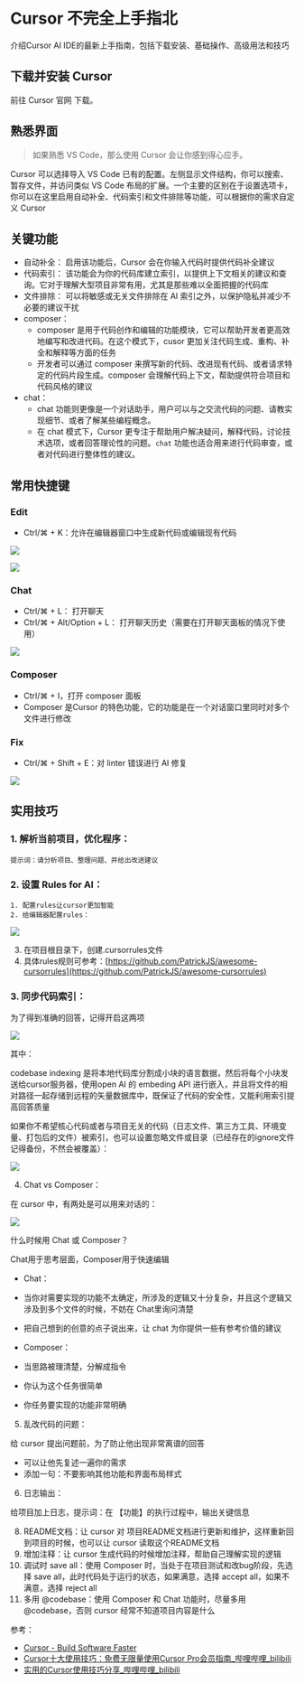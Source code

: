 # Cursor 不完全上手指北

介绍Cursor AI IDE的最新上手指南，包括下载安装、基础操作、高级用法和技巧

## 下载并安装 Cursor

前往 Cursor 官网 下载。

## 熟悉界面

> 如果熟悉 VS Code，那么使用 Cursor 会让你感到得心应手。

Cursor 可以选择导入 VS Code 已有的配置。左侧显示文件结构，你可以搜索、暂存文件，并访问类似 VS Code 布局的扩展。一个主要的区别在于设置选项卡，你可以在这里启用自动补全、代码索引和文件排除等功能，可以根据你的需求自定义 Cursor

## 关键功能

- 自动补全： 启用该功能后，Cursor 会在你输入代码时提供代码补全建议
- 代码索引： 该功能会为你的代码库建立索引，以提供上下文相关的建议和查询。它对于理解大型项目非常有用，尤其是那些难以全面把握的代码库
- 文件排除： 可以将敏感或无关文件排除在 AI 索引之外，以保护隐私并减少不必要的建议干扰
- composer：
	- composer 是用于代码创作和编辑的功能模块，它可以帮助开发者更高效地编写和改进代码。在这个模式下，cusor 更加关注代码生成、重构、补全和解释等方面的任务
	- 开发者可以通过 composer 来撰写新的代码、改进现有代码、或者请求特定的代码片段生成。composer 会理解代码上下文，帮助提供符合项目和代码风格的建议
- chat：
	- chat 功能则更像是一个对话助手，用户可以与之交流代码的问题、请教实现细节、或者了解某些编程概念。
	- 在 chat 模式下，Cursor 更专注于帮助用户解决疑问，解释代码，讨论技术选项，或者回答理论性的问题。`chat` 功能也适合用来进行代码审查，或者对代码进行整体性的建议。

## 常用快捷键

### Edit

- Ctrl/⌘ + K：允许在编辑器窗口中生成新代码或编辑现有代码

![](https://cdn.nlark.com/yuque/0/2024/png/21456068/1731580944126-b356d3b5-85b5-4c0a-b560-2717559c7173.png)

![](https://cdn.nlark.com/yuque/0/2024/png/21456068/1731580921427-7c043461-6e7f-4a94-b7ea-9c125d82b3bb.png)

### Chat

- Ctrl/⌘ + L： 打开聊天
- Ctrl/⌘ + Alt/Option + L： 打开聊天历史（需要在打开聊天面板的情况下使用）

![](https://cdn.nlark.com/yuque/0/2024/png/21456068/1731581506319-43593e8f-251c-44f9-a86a-85510e253344.png)

### Composer

- Ctrl/⌘ + I，打开 composer 面板
- Composer 是Cursor 的特色功能，它的功能是在一个对话窗口里同时对多个文件进行修改

### Fix

- Ctrl/⌘ + Shift + E：对 linter 错误进行 AI 修复

![](https://cdn.nlark.com/yuque/0/2024/png/21456068/1731581668290-532824d9-c805-4ac3-96c8-154c1a4b3b32.png)

## 实用技巧

### 1. 解析当前项目，优化程序：
	提示词：请分析项目、整理问题、并给出改进建议
### 2. 设置 Rules for AI：
	1. 配置rules让cursor更加智能
	2. 给编辑器配置rules：

![](https://cdn.nlark.com/yuque/0/2024/png/21456068/1731584761795-ea19cea0-0851-4df2-871c-e994224dd254.png)

3. 在项目根目录下，创建.cursorrules文件
4. 具体rules规则可参考：[https://github.com/PatrickJS/awesome-cursorrules](https://github.com/PatrickJS/awesome-cursorrules)

### 3. 同步代码索引：

为了得到准确的回答，记得开启这两项

![](https://cdn.nlark.com/yuque/0/2024/png/21456068/1731584868208-7f35ddde-bef0-4d0f-a410-d2d73d2a1bf4.png)

其中：

codebase indexing 是将本地代码库分割成小块的语言数据，然后将每个小块发送给cursor服务器，使用open AI 的 embeding API 进行嵌入，并且将文件的相对路径一起存储到远程的矢量数据库中，既保证了代码的安全性，又能利用索引提高回答质量

如果你不希望核心代码或者与项目无关的代码（日志文件、第三方工具、环境变量、打包后的文件）被索引，也可以设置忽略文件或目录（已经存在的ignore文件记得备份，不然会被覆盖）：

![](https://cdn.nlark.com/yuque/0/2024/png/21456068/1731585079891-bdc165b2-3787-403c-8696-a1e94cd8829f.png)

4. Chat vs Composer：

在 cursor 中，有两处是可以用来对话的：

![](https://cdn.nlark.com/yuque/0/2024/png/21456068/1731585417801-40b95eb9-bd96-47d0-b126-bd207048f162.png)

什么时候用 Chat 或 Composer？

Chat用于思考层面，Composer用于快速编辑

- Chat：

- 当你对需要实现的功能不太确定，所涉及的逻辑又十分复杂，并且这个逻辑又涉及到多个文件的时候，不妨在 Chat里询问清楚
- 把自己想到的创意的点子说出来，让 chat 为你提供一些有参考价值的建议

- Composer：

- 当思路被理清楚，分解成指令
- 你认为这个任务很简单
- 你任务要实现的功能非常明确

5. 乱改代码的问题：

给 cursor 提出问题前，为了防止他出现非常离谱的回答

- 可以让他先复述一遍你的需求
- 添加一句：不要影响其他功能和界面布局样式

6. 日志输出：

给项目加上日志，提示词：在 【功能】的执行过程中，输出关键信息

8. README文档：让 cursor 对 项目README文档进行更新和维护，这样重新回到项目的时候，也可以让 cursor 读取这个README文档
9. 增加注释：让 cursor 生成代码的时候增加注释，帮助自己理解实现的逻辑
10. 调试时 save all：使用 Composer 时，当处于在项目测试和改bug阶段，先选择 save all，此时代码处于运行的状态，如果满意，选择 accept all，如果不满意，选择 reject all
11. 多用 @codebase：使用 Composer 和 Chat 功能时，尽量多用 @codebase，否则 cursor 经常不知道项目内容是什么

参考：

- [Cursor - Build Software Faster](https://docs.cursor.com/get-started)
- [Cursor十大使用技巧：免费无限量使用Cursor Pro会员指南_哔哩哔哩_bilibili](https://www.bilibili.com/video/BV1YAtReqEkH/?spm_id_from=333.337.search-card.all.click&vd_source=ec61df0d63e147463c27541f414a804d)
- [实用的Cursor使用技巧分享_哔哩哔哩_bilibili](https://www.bilibili.com/video/BV1RBm2YJEb9/?spm_id_from=333.337.search-card.all.click&vd_source=ec61df0d63e147463c27541f414a804d)